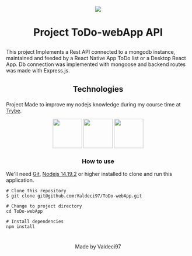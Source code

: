 <div align="center">
  <img src="https://user-images.githubusercontent.com/87498097/167487823-22b4631a-a4df-49ee-8322-8ac9bc5dbf9a.png" />
</div>

# <p align="center">Project ToDo-webApp API</p>

This project Implements a Rest API connected to a mongodb instance, maintained and feeded by a React Native App ToDo list or a Desktop React App.
Db connection was implemented with mongoose and backend routes was made with Express.js.


## <p align="center">Technologies</p>

Project Made to improve my nodejs knowledge during my course time at [Trybe](https://www.betrybe.com/).

<div align="center">
  <img src="https://cdn.jsdelivr.net/gh/devicons/devicon/icons/mongodb/mongodb-original-wordmark.svg" width="80px" />
  <img src="https://cdn.jsdelivr.net/gh/devicons/devicon/icons/express/express-original-wordmark.svg" width="80px" />
  <img src="https://cdn.jsdelivr.net/gh/devicons/devicon/icons/nodejs/nodejs-original-wordmark.svg" width="80px" />
</div>

### <p align="center">How to use</p>
We'll need [Git](https://git-scm.com/), [Nodejs 14.19.2](https://nodejs.org/) or higher installed to clone and run this application.

```
# Clone this repository
$ git clone git@github.com:Valdeci97/ToDo-webApp.git

# Change to project directory
cd ToDo-webApp

# Install dependencies
npm install
```
#
<p align="center" font-size="20px">Made by Valdeci97</p>
